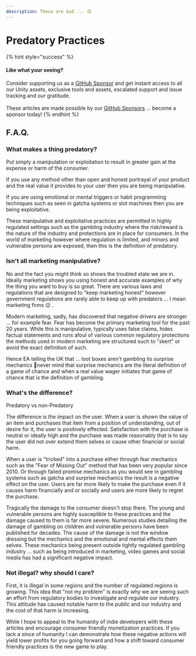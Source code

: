 ```yaml
---
description: These are bad ... 😠
---
```


# Predatory Practices

{% hint style="success" %}
#### Like what your seeing?

Consider supporting us as a [GitHub Sponsor](../../../become-a-sponsor.md) and get instant access to all our Unity assets, exclusive tools and assets, escalated support and issue tracking and our gratitude.\
\
These articles are made possible by our [GitHub Sponsors](https://github.com/sponsors/heathen-engineering) ... become a sponsor today!
{% endhint %}

## F.A.Q.

### What makes a thing predatory?

Put simply a manipulation or exploitation to result in greater gain at the expense or harm of the consumer.&#x20;

If you use any method other than open and honest portrayal of your product and the real value it provides to your user then you are being manipulative.&#x20;

If you are using emotional or mental triggers or habit programming techniques such as seen in gatcha systems or slot machines then you are being exploitative.

These manipulative and exploitative practices are permitted in highly regulated settings such as the gambling industry where the risk/reward is the nature of the industry and protections are in place for consumers. In the world of marketing however where regulation is limited, and minors and vulnerable persons are exposed, then this is the definition of predatory.

### Isn't all marketing manipulative?

No and the fact you might think so shows the troubled state we are in. Ideally marketing shows you using honest and accurate examples of why the thing you want to buy is so great. There are various laws and regulations that are designed to "keep marketing honest" however government regulations are rarely able to keep up with predators ... I mean marketing firms 😉 .&#x20;

Modern marketing, sadly, has discovered that negative drivers are stronger ... for example fear. Fear has become the primary marketing tool for the past 20 years. While this is manipulative, typically uses false claims, hides factual statements and runs afoul of various common regulatory protections the methods used in modern marketing are structured such to "skert" or avoid the exact definition of such.&#x20;

Hence EA telling the UK that ... loot boxes aren't gambling its surprise mechanics 🤪never mind that surprise mechanics are the literal definition of a game of chance and when a real value wager initiates that game of chance that is the definition of gambling.

### What's the difference?

Predatory vs non-Predatory

The difference is the impact on the user. When a user is shown the value of an item and purchases that item from a position of understanding, out of desire for it, the user is positively effected. Satisfaction with the purchase is neutral or ideally high and the purchase was made reasonably that is to say the user did not over extend them selves or cause other financial or social harm.

When a user is "tricked" into a purchase either through fear mechanics such as the "Fear of Missing Out" method that has been very popular since 2010. Or through failed promise mechanics as you would see in gambling systems such as gatcha and surprise mechanics the result is a negative effect on the user. Users are far more likely to make the purchase even if it causes harm financially and or socially and users are more likely to regret the purchase.

Tragically the damage to the consumer doesn't stop there. The young and vulnerable persons are highly susceptible to these practices and the damage caused to them is far more severe. Numerous studies detailing the damage of gambling on children and vulnerable persons have been published for decades. The cause of the damage is not the window dressing but the mechanics and the emotional and mental effects them selves. These mechanics being present outside tightly regulated gambling industry ... such as being introduced in marketing, video games and social media has had a significant negative impact.

### Not illegal? why should I care?

First, it is illegal in some regions and the number of regulated regions is growing. This idea that "not my problem" is exactly why we are seeing such an effort from regulatory bodies to investigate and regulate our industry. This attitude has caused notable harm to the public and our industry and the cost of that harm is increasing.

While I hope to appeal to the humanity of indie developers with these articles and encourage consumer friendly monetization practices. If you lack a since of humanity I can demonstrate how these negative actions will yield lower profits for you going forward and how a shift toward consumer friendly practices is the new game to play.
